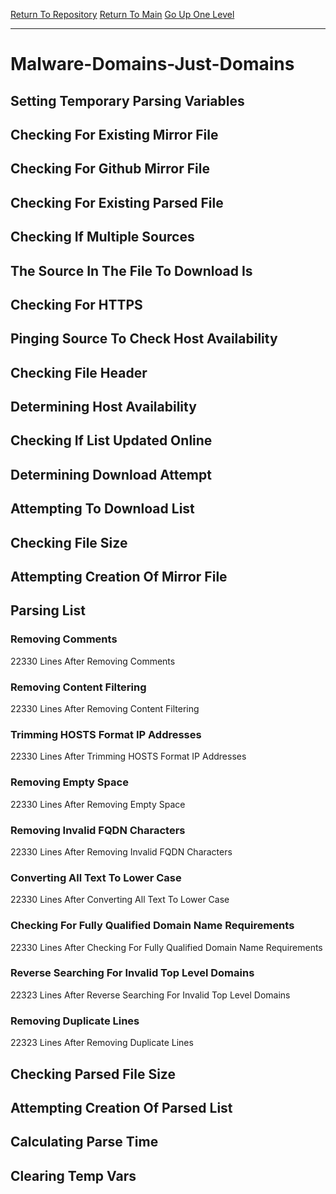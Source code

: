 [Return To Repository](https://github.com/deathbybandaid/piholeparser/)
[Return To Main](https://github.com/deathbybandaid/piholeparser/blob/master/RecentRunLogs/Mainlog.md)
[Go Up One Level](https://github.com/deathbybandaid/piholeparser/blob/master/RecentRunLogs/TopLevelScripts/30-Processing-External-Blacklists.md)
____________________________________
# Malware-Domains-Just-Domains
## Setting Temporary Parsing Variables
## Checking For Existing Mirror File
## Checking For Github Mirror File
## Checking For Existing Parsed File
## Checking If Multiple Sources
## The Source In The File To Download Is
## Checking For HTTPS
## Pinging Source To Check Host Availability
## Checking File Header
## Determining Host Availability
## Checking If List Updated Online
## Determining Download Attempt
## Attempting To Download List
## Checking File Size
## Attempting Creation Of Mirror File
## Parsing List
### Removing Comments
22330 Lines After Removing Comments
### Removing Content Filtering
22330 Lines After Removing Content Filtering
### Trimming HOSTS Format IP Addresses
22330 Lines After Trimming HOSTS Format IP Addresses
### Removing Empty Space
22330 Lines After Removing Empty Space
### Removing Invalid FQDN Characters
22330 Lines After Removing Invalid FQDN Characters
### Converting All Text To Lower Case
22330 Lines After Converting All Text To Lower Case
### Checking For Fully Qualified Domain Name Requirements
22330 Lines After Checking For Fully Qualified Domain Name Requirements
### Reverse Searching For Invalid Top Level Domains
22323 Lines After Reverse Searching For Invalid Top Level Domains
### Removing Duplicate Lines
22323 Lines After Removing Duplicate Lines
## Checking Parsed File Size
## Attempting Creation Of Parsed List
## Calculating Parse Time
## Clearing Temp Vars
